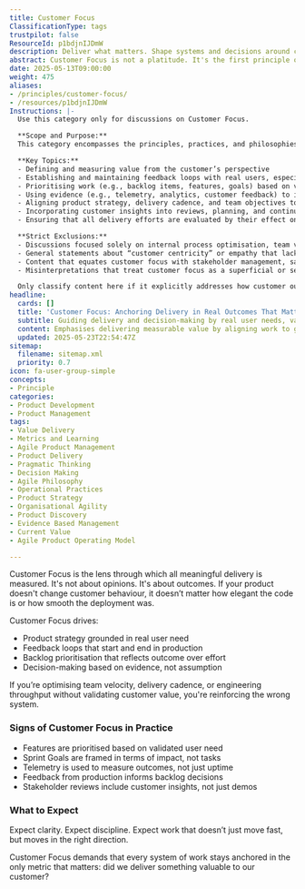 ```yaml
---
title: Customer Focus
ClassificationType: tags
trustpilot: false
ResourceId: p1bdjnIJDmW
description: Deliver what matters. Shape systems and decisions around customer outcomes, not internal convenience.
abstract: Customer Focus is not a platitude. It's the first principle of agile delivery and product development. It defines value, directs investment, and constrains decisions. If you're not anchored in real customer outcomes, you're optimising the wrong system. This principle demands more than empathy. It demands feedback, evidence, and relentless alignment to customer need.
date: 2025-05-13T09:00:00
weight: 475
aliases:
- /principles/customer-focus/
- /resources/p1bdjnIJDmW
Instructions: |-
  Use this category only for discussions on Customer Focus.

  **Scope and Purpose:**  
  This category encompasses the principles, practices, and philosophies that ensure all aspects of agile, DevOps, and modern product development are anchored in delivering measurable value to customers. Customer Focus is defined by a relentless commitment to understanding, validating, and responding to real customer needs and outcomes, as opposed to internal metrics, assumptions, or opinions. It is foundational to agile delivery, guiding strategy, investment, and decision-making to maximise customer value.

  **Key Topics:**  
  - Defining and measuring value from the customer’s perspective  
  - Establishing and maintaining feedback loops with real users, especially in production environments  
  - Prioritising work (e.g., backlog items, features, goals) based on validated customer needs and outcomes  
  - Using evidence (e.g., telemetry, analytics, customer feedback) to inform decisions and measure impact  
  - Aligning product strategy, delivery cadence, and team objectives to customer outcomes rather than internal efficiency metrics  
  - Incorporating customer insights into reviews, planning, and continuous improvement  
  - Ensuring that all delivery efforts are evaluated by their effect on customer behaviour and satisfaction

  **Strict Exclusions:**  
  - Discussions focused solely on internal process optimisation, team velocity, or engineering throughput without direct linkage to customer value  
  - General statements about “customer centricity” or empathy that lack actionable practices or evidence-based alignment  
  - Content that equates customer focus with stakeholder management, sales, or marketing activities unrelated to product delivery  
  - Misinterpretations that treat customer focus as a superficial or secondary concern rather than the primary driver of value in agile and DevOps contexts

  Only classify content here if it explicitly addresses how customer outcomes are defined, measured, and used to drive all aspects of product development and delivery, in alignment with original agile, lean, and DevOps philosophies.
headline:
  cards: []
  title: 'Customer Focus: Anchoring Delivery in Real Outcomes That Matter'
  subtitle: Guiding delivery and decision-making by real user needs, validated outcomes, and continuous feedback to ensure every effort creates measurable customer value
  content: Emphasises delivering measurable value by aligning work to genuine user needs, leveraging continuous feedback, and prioritising outcomes over outputs. Explores evidence-driven decision-making, production telemetry, and iterative validation to ensure every investment, strategy, and improvement is anchored in real customer impact and behavioural change.
  updated: 2025-05-23T22:54:47Z
sitemap:
  filename: sitemap.xml
  priority: 0.7
icon: fa-user-group-simple
concepts:
- Principle
categories:
- Product Development
- Product Management
tags:
- Value Delivery
- Metrics and Learning
- Agile Product Management
- Product Delivery
- Pragmatic Thinking
- Decision Making
- Agile Philosophy
- Operational Practices
- Product Strategy
- Organisational Agility
- Product Discovery
- Evidence Based Management
- Current Value
- Agile Product Operating Model

---
```

Customer Focus is the lens through which all meaningful delivery is measured. It's not about opinions. It's about outcomes. If your product doesn't change customer behaviour, it doesn’t matter how elegant the code is or how smooth the deployment was.

Customer Focus drives:

- Product strategy grounded in real user need
- Feedback loops that start and end in production
- Backlog prioritisation that reflects outcome over effort
- Decision-making based on evidence, not assumption

If you’re optimising team velocity, delivery cadence, or engineering throughput without validating customer value, you're reinforcing the wrong system.

### Signs of Customer Focus in Practice

- Features are prioritised based on validated user need
- Sprint Goals are framed in terms of impact, not tasks
- Telemetry is used to measure outcomes, not just uptime
- Feedback from production informs backlog decisions
- Stakeholder reviews include customer insights, not just demos

### What to Expect

Expect clarity. Expect discipline. Expect work that doesn’t just move fast, but moves in the right direction.

Customer Focus demands that every system of work stays anchored in the only metric that matters: did we deliver something valuable to our customer?
